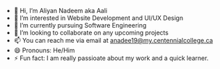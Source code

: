 - 👋 Hi, I’m Aliyan Nadeem aka Aali
- 👀 I’m interested in Website Development and UI/UX Design
- 🌱 I’m currently pursuing Software Engineering
- 💞️ I’m looking to collaborate on any upcoming projects 
- 📫 You can reach me via email at anadee19@my.centennialcollege.ca
- 😄 Pronouns: He/Him
- ⚡ Fun fact: I am really passioate about my work and a quick learner.

<!---
Aliyan-centennial786/Aliyan-centennial786 is a ✨ special ✨ repository because its `README.md` (this file) appears on your GitHub profile.
You can click the Preview link to take a look at your changes.
--->
